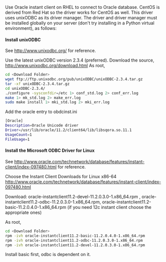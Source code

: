 Use Oracle instant client on RHEL to connect to Oracle database. CentOS is derived from Red Hat so the driver works for CentOS as well. This driver uses unixODBC as its driver manager. The driver and driver manager must be installed globally on your server (don't try installing in a Python virtual environment), as follows:

#### Install unixODBC

See http://www.unixodbc.org/ for reference.

Use the latest unixODBC version 2.3.4 (preferred). Download the source, http://www.unixodbc.org/download.html
As root,
```bash
cd <Download Folder>
wget ftp://ftp.unixodbc.org/pub/unixODBC/unixODBC-2.3.4.tar.gz
tar -xf unixODBC-2.3.4.tar.gz
cd unixODBC-2.3.4/
./configure -sysconfdir=/etc 1> conf_std.log 2> conf_err.log
make 1> mk_std.log 2> make_err.log
sudo make install 1> mki_std.log 2> mki_err.log
```
Add the oracle entry to obdcinst.ini
```bash
[Oracle]
Description=Oracle Unicode driver
Driver=/usr/lib/oracle/11.2/client64/lib/libsqora.so.11.1
UsageCount=1
FileUsage=1
```
#### Install the Microsoft ODBC Driver for Linux

See http://www.oracle.com/technetwork/database/features/instant-client/index-097480.html for reference.

Choose the Instant Client Downloads for Linux x86-64
http://www.oracle.com/technetwork/database/features/instant-client/index-097480.html

Download: oracle-instantclient11.2-devel-11.2.0.3.0-1.x86_64.rpm , oracle-instantclient11.2-odbc-11.2.0.3.0-1.x86_64.rpm, oracle-instantclient11.2-basic-11.2.0.4.0-1.x86_64.rpm (if you need 12c instant client choose the appropriate ones)

As root,
```bash
cd <Download Folder> 
rpm -ivh oracle-instantclient11.2-basic-11.2.0.4.0-1.x86_64.rpm
rpm -ivh oracle-instantclient11.2-odbc-11.2.0.3.0-1.x86_64.rpm
rpm -ivh oracle-instantclient11.2-devel-11.2.0.3.0-1.x86_64.rpm
```
Install basic first, odbc is dependent on it.

